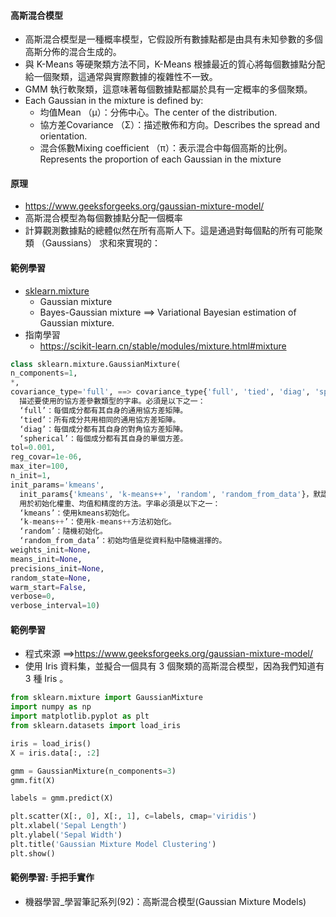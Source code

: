 #### 高斯混合模型
- 高斯混合模型是一種概率模型，它假設所有數據點都是由具有未知參數的多個高斯分佈的混合生成的。
- 與 K-Means 等硬聚類方法不同，K-Means 根據最近的質心將每個數據點分配給一個聚類，這通常與實際數據的複雜性不一致。
- GMM 執行軟聚類，這意味著每個數據點都屬於具有一定概率的多個聚類。
- Each Gaussian in the mixture is defined by:
  - 均值Mean （μ）：分佈中心。The center of the distribution.
  - 協方差Covariance （Σ）：描述散佈和方向。Describes the spread and orientation.
  - 混合係數Mixing coefficient （π）：表示混合中每個高斯的比例。Represents the proportion of each Gaussian in the mixture

#### 原理
- https://www.geeksforgeeks.org/gaussian-mixture-model/
- 高斯混合模型為每個數據點分配一個概率
- 計算觀測數據點的總體似然在所有高斯人下。這是通過對每個點的所有可能聚類 （Gaussians） 求和來實現的：

#### 範例學習 
- [sklearn.mixture](https://scikit-learn.cn/stable/api/sklearn.mixture.html)
  - Gaussian mixture 
  - Bayes-Gaussian mixture ==> Variational Bayesian estimation of Gaussian mixture.
- 指南學習
  - https://scikit-learn.cn/stable/modules/mixture.html#mixture 

```python
class sklearn.mixture.GaussianMixture(
n_components=1,
*,
covariance_type='full', ==> covariance_type{'full', 'tied', 'diag', 'spherical'}，默認為'full'
  描述要使用的協方差參數類型的字串。必須是以下之一：
  ‘full’：每個成分都有其自身的通用協方差矩陣。
  ‘tied’：所有成分共用相同的通用協方差矩陣。
  ‘diag’：每個成分都有其自身的對角協方差矩陣。
  ‘spherical’：每個成分都有其自身的單個方差。
tol=0.001,
reg_covar=1e-06,
max_iter=100,
n_init=1,
init_params='kmeans',
  init_params{'kmeans', 'k-means++', 'random', 'random_from_data'}，默認為'kmeans'
  用於初始化權重、均值和精度的方法。字串必須是以下之一：
  ‘kmeans’：使用kmeans初始化。
  ‘k-means++’：使用k-means++方法初始化。
  ‘random’：隨機初始化。
  ‘random_from_data’：初始均值是從資料點中隨機選擇的。
weights_init=None,
means_init=None,
precisions_init=None,
random_state=None,
warm_start=False,
verbose=0,
verbose_interval=10)
```
#### 範例學習
- 程式來源 ==>https://www.geeksforgeeks.org/gaussian-mixture-model/
- 使用 Iris 資料集，並擬合一個具有 3 個聚類的高斯混合模型，因為我們知道有 3 種 Iris 。
```python
from sklearn.mixture import GaussianMixture
import numpy as np
import matplotlib.pyplot as plt
from sklearn.datasets import load_iris

iris = load_iris()
X = iris.data[:, :2]  

gmm = GaussianMixture(n_components=3)
gmm.fit(X)

labels = gmm.predict(X)

plt.scatter(X[:, 0], X[:, 1], c=labels, cmap='viridis')
plt.xlabel('Sepal Length')
plt.ylabel('Sepal Width')
plt.title('Gaussian Mixture Model Clustering')
plt.show()
```

#### 範例學習: 手把手實作
- 機器學習_學習筆記系列(92)：高斯混合模型(Gaussian Mixture Models)

